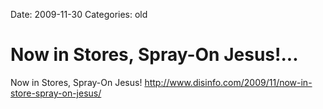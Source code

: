 Date: 2009-11-30
Categories: old

# Now in Stores, Spray-On Jesus!...

Now in Stores, Spray-On Jesus! <a href="http://www.disinfo.com/2009/11/now-in-store-spray-on-jesus/" rel="nofollow">http://www.disinfo.com/2009/11/now-in-store-spray-on-jesus/</a>

